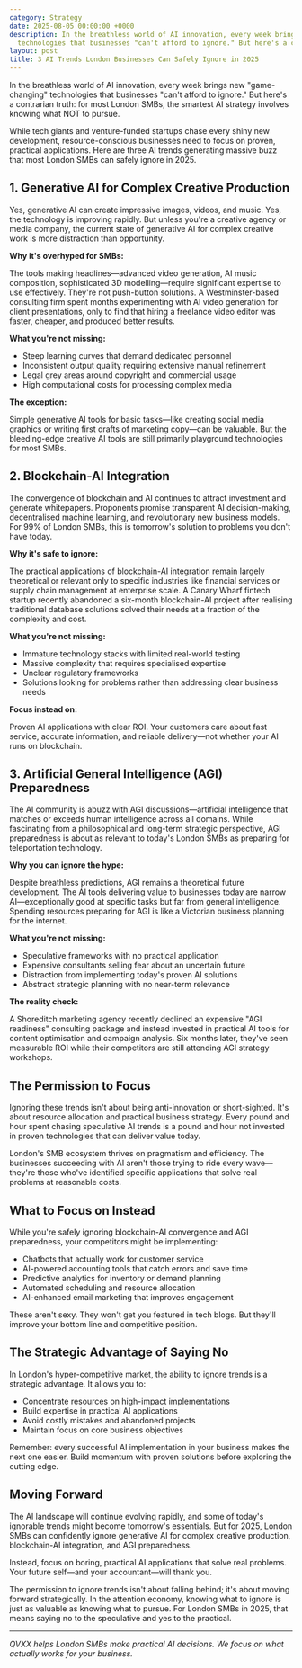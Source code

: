 ```yaml
---
category: Strategy
date: 2025-08-05 00:00:00 +0000
description: In the breathless world of AI innovation, every week brings new "game-changing"
  technologies that businesses "can't afford to ignore." But here's a c...
layout: post
title: 3 AI Trends London Businesses Can Safely Ignore in 2025
---
```



In the breathless world of AI innovation, every week brings new "game-changing" technologies that businesses "can't afford to ignore." But here's a contrarian truth: for most London SMBs, the smartest AI strategy involves knowing what NOT to pursue. 

While tech giants and venture-funded startups chase every shiny new development, resource-conscious businesses need to focus on proven, practical applications. Here are three AI trends generating massive buzz that most London SMBs can safely ignore in 2025.

## 1. Generative AI for Complex Creative Production

Yes, generative AI can create impressive images, videos, and music. Yes, the technology is improving rapidly. But unless you're a creative agency or media company, the current state of generative AI for complex creative work is more distraction than opportunity.

**Why it's overhyped for SMBs:**

The tools making headlines—advanced video generation, AI music composition, sophisticated 3D modelling—require significant expertise to use effectively. They're not push-button solutions. A Westminster-based consulting firm spent months experimenting with AI video generation for client presentations, only to find that hiring a freelance video editor was faster, cheaper, and produced better results.

**What you're not missing:**

- Steep learning curves that demand dedicated personnel
- Inconsistent output quality requiring extensive manual refinement  
- Legal grey areas around copyright and commercial usage
- High computational costs for processing complex media

**The exception:**

Simple generative AI tools for basic tasks—like creating social media graphics or writing first drafts of marketing copy—can be valuable. But the bleeding-edge creative AI tools are still primarily playground technologies for most SMBs.

## 2. Blockchain-AI Integration

The convergence of blockchain and AI continues to attract investment and generate whitepapers. Proponents promise transparent AI decision-making, decentralised machine learning, and revolutionary new business models. For 99% of London SMBs, this is tomorrow's solution to problems you don't have today.

**Why it's safe to ignore:**

The practical applications of blockchain-AI integration remain largely theoretical or relevant only to specific industries like financial services or supply chain management at enterprise scale. A Canary Wharf fintech startup recently abandoned a six-month blockchain-AI project after realising traditional database solutions solved their needs at a fraction of the complexity and cost.

**What you're not missing:**

- Immature technology stacks with limited real-world testing
- Massive complexity that requires specialised expertise
- Unclear regulatory frameworks
- Solutions looking for problems rather than addressing clear business needs

**Focus instead on:**

Proven AI applications with clear ROI. Your customers care about fast service, accurate information, and reliable delivery—not whether your AI runs on blockchain.

## 3. Artificial General Intelligence (AGI) Preparedness

The AI community is abuzz with AGI discussions—artificial intelligence that matches or exceeds human intelligence across all domains. While fascinating from a philosophical and long-term strategic perspective, AGI preparedness is about as relevant to today's London SMBs as preparing for teleportation technology.

**Why you can ignore the hype:**

Despite breathless predictions, AGI remains a theoretical future development. The AI tools delivering value to businesses today are narrow AI—exceptionally good at specific tasks but far from general intelligence. Spending resources preparing for AGI is like a Victorian business planning for the internet.

**What you're not missing:**

- Speculative frameworks with no practical application
- Expensive consultants selling fear about an uncertain future
- Distraction from implementing today's proven AI solutions
- Abstract strategic planning with no near-term relevance

**The reality check:**

A Shoreditch marketing agency recently declined an expensive "AGI readiness" consulting package and instead invested in practical AI tools for content optimisation and campaign analysis. Six months later, they've seen measurable ROI while their competitors are still attending AGI strategy workshops.

## The Permission to Focus

Ignoring these trends isn't about being anti-innovation or short-sighted. It's about resource allocation and practical business strategy. Every pound and hour spent chasing speculative AI trends is a pound and hour not invested in proven technologies that can deliver value today.

London's SMB ecosystem thrives on pragmatism and efficiency. The businesses succeeding with AI aren't those trying to ride every wave—they're those who've identified specific applications that solve real problems at reasonable costs.

## What to Focus on Instead

While you're safely ignoring blockchain-AI convergence and AGI preparedness, your competitors might be implementing:

- Chatbots that actually work for customer service
- AI-powered accounting tools that catch errors and save time
- Predictive analytics for inventory or demand planning
- Automated scheduling and resource allocation
- AI-enhanced email marketing that improves engagement

These aren't sexy. They won't get you featured in tech blogs. But they'll improve your bottom line and competitive position.

## The Strategic Advantage of Saying No

In London's hyper-competitive market, the ability to ignore trends is a strategic advantage. It allows you to:

- Concentrate resources on high-impact implementations
- Build expertise in practical AI applications
- Avoid costly mistakes and abandoned projects
- Maintain focus on core business objectives

Remember: every successful AI implementation in your business makes the next one easier. Build momentum with proven solutions before exploring the cutting edge.

## Moving Forward

The AI landscape will continue evolving rapidly, and some of today's ignorable trends might become tomorrow's essentials. But for 2025, London SMBs can confidently ignore generative AI for complex creative production, blockchain-AI integration, and AGI preparedness.

Instead, focus on boring, practical AI applications that solve real problems. Your future self—and your accountant—will thank you.

The permission to ignore trends isn't about falling behind; it's about moving forward strategically. In the attention economy, knowing what to ignore is just as valuable as knowing what to pursue. For London SMBs in 2025, that means saying no to the speculative and yes to the practical.

---

*QVXX helps London SMBs make practical AI decisions. We focus on what actually works for your business.*